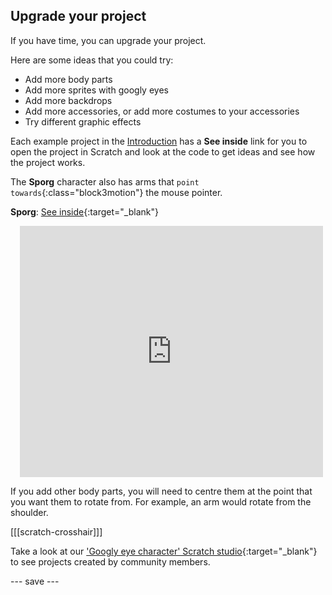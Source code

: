 ## Upgrade your project

If you have time, you can upgrade your project. 

Here are some ideas that you could try:
- Add more body parts
- Add more sprites with googly eyes
- Add more backdrops
- Add more accessories, or add more costumes to your accessories
- Try different graphic effects

Each example project in the [Introduction](.) has a **See inside** link for you to open the project in Scratch and look at the code to get ideas and see how the project works.

The **Sporg** character also has arms that `point towards`{:class="block3motion"} the mouse pointer.

**Sporg**: [See inside](https://scratch.mit.edu/projects/495865892/editor){:target="_blank"}
<div class="scratch-preview" style="margin-left: 15px;">
  <iframe allowtransparency="true" width="485" height="402" src="https://scratch.mit.edu/projects/embed/495865892/?autostart=false" frameborder="0"></iframe>
</div>

If you add other body parts, you will need to centre them at the point that you want them to rotate from. For example, an arm would rotate from the shoulder.

[[[scratch-crosshair]]]

Take a look at our ['Googly eye character' Scratch studio](https://scratch.mit.edu/studios/29120534){:target="_blank"} to see projects created by community members.

--- save ---
